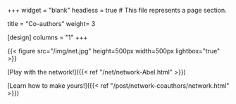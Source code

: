 +++
widget = "blank"
headless = true  # This file represents a page section.

title = "Co-authors"
weight= 3

[design]
  columns = "1"
+++

{{< figure src="/img/net.jpg" height=500px width=500px lightbox="true" >}}

[Play with the network!]({{< ref "/net/network-Abel.html" >}})

[Learn how to make yours!]({{< ref "/post/network-coauthors/network.html" >}})